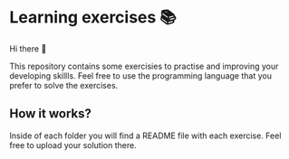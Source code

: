 # Learning exercises 📚

Hi there 👋

This repository contains some exercisies to practise and improving your developing skillls. Feel free to use the programming language that you prefer to solve the exercises.

## How it works?

Inside of each folder you will find a README file with each exercise. Feel free to upload your solution there.

